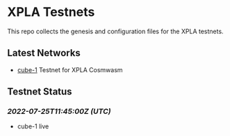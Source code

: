 # XPLA Testnets

This repo collects the genesis and configuration files for the XPLA testnets. 

## Latest Networks

* [cube-1](./cube-1) Testnet for XPLA Cosmwasm

## Testnet Status

### *2022-07-25T11:45:00Z (UTC)*
- cube-1 live

